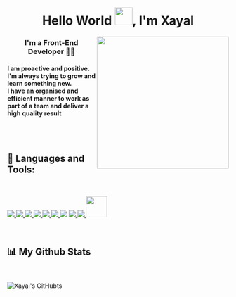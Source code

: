 <h1 align="center">Hello World <img src="https://raw.githubusercontent.com/MartinHeinz/MartinHeinz/master/wave.gif" width="40px" height="40px">, I'm Xayal</h1>
<img width="300px" height="300px"  align='right' src="https://media2.giphy.com/media/ahVlmHJzTMxygUxUou/giphy.gif?cid=790b761134404c750dc39cc55267d8a8a66ae0b7ec62c2e8&rid=giphy.gif&ct=s"/>
<h3 align="center">I'm a Front-End Developer 👨‍💻</h3> 
<h4 align='left'>I am proactive and positive. I'm always trying to grow and learn something new.<br> I have an organised and efficient manner to work as part of a team and deliver a high quality result</h4>  <br> <br>

## 🚀 Languages and Tools:
  <br>
<p align="left"> 
    <a href="https://www.w3.org/html/" target="_blank"> <img src="https://img.icons8.com/color/48/000000/html-5.png" /> </a> 
    <a href="https://www.w3schools.com/css/" target="_blank"> <img src="https://img.icons8.com/color/48/000000/css3.png"/> </a> 
    <a href="https://material-ui.com/" target="_blank"> <img src="https://img.icons8.com/color/48/000000/bootstrap.png"/> </a> 
    <a href="https://reactjs.org/" target="_blank"> <img src="https://img.icons8.com/color/48/000000/react-native.png"/> </a>
    <a href="https://redux.js.org" target="_blank"> <img src="https://img.icons8.com/color/48/000000/redux.png"/> </a>
    <a href="https://developer.mozilla.org/en-US/docs/Web/JavaScript" target="_blank"> <img src="https://img.icons8.com/color/48/000000/javascript.png"/> </a> 
    <a href="https://material-ui.com/" target="_blank"><img src="https://img.icons8.com/ios-filled/50/000000/jquery.png"/></a>
    <a href="https://firebase.google.com/" target="_blank"> <img src="https://img.icons8.com/color/48/000000/firebase.png"/> </a> 
    <a href="https://git-scm.com/" target="_blank"> <img src="https://img.icons8.com/color/48/000000/git.png"/> </a>
    <a href="https://www.figma.com/" target="_blank"> <img style="width: 48px" src="https://cdn2.downdetector.com/static/uploads/c/300/0d4f7/figma2.png"/> </a>    
</p>
  <br>

## 📊 My Github Stats 
  <br>
 
![Xayal's GitHubts](https://github-readme-stats.vercel.app/api?username=XayalAhmad&show_icons=true&count_private=true&theme=ayu-mirage&hide_border=true)

